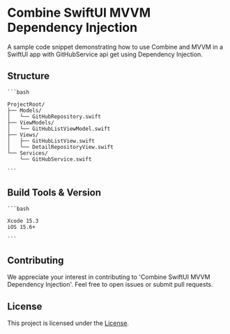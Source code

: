 # Combine SwiftUI MVVM Dependency Injection

A sample code snippet demonstrating how to use Combine and MVVM in a SwiftUI app with GitHubService api get using Dependency Injection.

## Structure

    ```bash

    ProjectRoot/
    ├── Models/
    │   └── GitHubRepository.swift
    ├── ViewModels/
    │   └── GitHubListViewModel.swift
    ├── Views/
    │   ├── GitHubListView.swift
    │   └── DetailRepositoryView.swift
    └── Services/
        └── GitHubService.swift

    ```

## Build Tools & Version

    ```bash

    Xcode 15.3
    iOS 15.6+

    ```

## Contributing

We appreciate your interest in contributing to 'Combine SwiftUI MVVM Dependency Injection'. Feel free to open issues or submit pull requests.

## License

This project is licensed under the [License](LICENSE).
